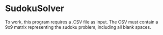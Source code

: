 # SudokuSolver

To work, this program requires a .CSV file as input.
The CSV must contain a 9x9 matrix representing the sudoku problem, including all blank spaces.
